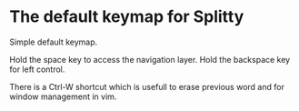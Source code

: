 # The default keymap for Splitty

Simple default keymap.

Hold the space key to access the navigation layer. Hold the backspace key for
left control.

There is a Ctrl-W shortcut which is usefull to erase previous word and for
window management in vim.
